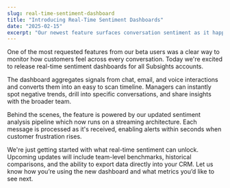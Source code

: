 ```yaml
---
slug: real-time-sentiment-dashboard
title: "Introducing Real-Time Sentiment Dashboards"
date: "2025-02-15"
excerpt: "Our newest feature surfaces conversation sentiment as it happens so you can respond before issues escalate."
---
```


One of the most requested features from our beta users was a clear way to monitor how customers feel across every conversation. Today we're excited to release real-time sentiment dashboards for all Subsights accounts.

The dashboard aggregates signals from chat, email, and voice interactions and converts them into an easy to scan timeline. Managers can instantly spot negative trends, drill into specific conversations, and share insights with the broader team.

Behind the scenes, the feature is powered by our updated sentiment analysis pipeline which now runs on a streaming architecture. Each message is processed as it's received, enabling alerts within seconds when customer frustration rises.

We're just getting started with what real-time sentiment can unlock. Upcoming updates will include team-level benchmarks, historical comparisons, and the ability to export data directly into your CRM. Let us know how you’re using the new dashboard and what metrics you’d like to see next.
